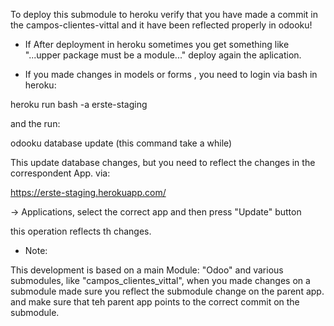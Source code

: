 To deploy this submodule to heroku verify that you have made a commit in the campos-clientes-vittal and it have been reflected properly in odooku!

* If After deployment in heroku sometimes you get something like  "...upper package must be a module..." deploy again the aplication.

* If you made changes in models or forms , you need to login via bash in heroku:

heroku run bash -a erste-staging

and the run:

odooku database update (this command take a while)

This update database changes, but you need to reflect the changes
in the correspondent App. via:

https://erste-staging.herokuapp.com/

-> Applications, select the correct app and then press "Update" button

this operation reflects th changes.

* Note: 

This development is based on a main Module: "Odoo" and various submodules, like "campos_clientes_vittal", when you made changes on a submodule made sure you reflect the submodule change on the parent app.
and make sure that teh parent app points to the correct commit on the submodule.
  